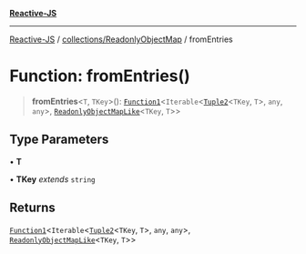 [**Reactive-JS**](../../../README.md)

***

[Reactive-JS](../../../README.md) / [collections/ReadonlyObjectMap](../README.md) / fromEntries

# Function: fromEntries()

> **fromEntries**\<`T`, `TKey`\>(): [`Function1`](../../../functions/type-aliases/Function1.md)\<`Iterable`\<[`Tuple2`](../../../functions/type-aliases/Tuple2.md)\<`TKey`, `T`\>, `any`, `any`\>, [`ReadonlyObjectMapLike`](../../type-aliases/ReadonlyObjectMapLike.md)\<`TKey`, `T`\>\>

## Type Parameters

• **T**

• **TKey** *extends* `string`

## Returns

[`Function1`](../../../functions/type-aliases/Function1.md)\<`Iterable`\<[`Tuple2`](../../../functions/type-aliases/Tuple2.md)\<`TKey`, `T`\>, `any`, `any`\>, [`ReadonlyObjectMapLike`](../../type-aliases/ReadonlyObjectMapLike.md)\<`TKey`, `T`\>\>
